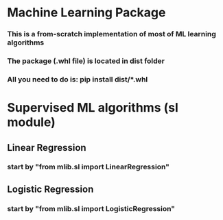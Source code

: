 # Machine Learning Package
### This is a from-scratch implementation of most of ML learning algorithms
### The package (.whl file) is located in dist folder
### All you need to do is: pip install dist/*.whl
# Supervised ML algorithms (sl module)
## Linear Regression
### start by "from mlib.sl import LinearRegression"
## Logistic Regression
### start by "from mlib.sl import LogisticRegression"